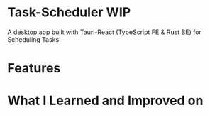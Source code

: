 # Task-Scheduler WIP

A desktop app built with Tauri-React (TypeScript FE & Rust BE) for Scheduling Tasks 

# Features

# What I Learned and Improved on
